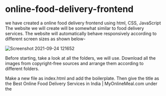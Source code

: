 # online-food-delivery-frontend
we have created a online food delivery frontend using html, CSS, JavaScript 
The website we will create will be somewhat similar to food delivery services. The website will automatically behave responsively according to different screen sizes as shown below-

![Screenshot 2021-09-24 121652](https://user-images.githubusercontent.com/61103916/134630572-ab30684d-1a30-4b67-b785-8b14c4c65394.jpg)


Before starting, take a look at all the folders, we will use. Download all the images from copyright-free sources and arrange them according to different folders. 

Make a new file as index.html and add the boilerplate. Then give the title as the Best Online Food Delivery Services in India | MyOnlineMeal.com under the <title> tag.  

In the above code, we have created a navbar and attached an image to it. We have then added several li’s to it like about us, contact us, etc. headings. The next step is to apply CSS to the navbar, logo, and list items. After applying it, the final result will look like as follows-
  
 ![Screenshot 2021-09-24 121320](https://user-images.githubusercontent.com/61103916/134630880-82b9f38f-84c3-4c73-af37-6a2aad2bc76f.jpg)


Now we will make a section below it and add a background image to it. Create a section with id as home as follows-
  
The next step is to customize this section with the CSS. We will target each element of the home section and customize them individually. After adding the CSS, the result will look as follows-
  
Now we will add CSS to this services container section and modify it accordingly. After modifying the box and images in the services section, the result will look as follows-
  
The next step is to add the client's section on the page or the sensors of our page. Here we can name our clients and add a picture of them. The code for it is as follows-
  
  ![Screenshot 2021-09-24 121520](https://user-images.githubusercontent.com/61103916/134631088-225b947a-da84-42f2-8a6c-4745d1a65870.jpg)

  
Now we will add CSS to this section and the first step is to convert the section after our clients should be converted into a flexbox. After applying all the CSS to this section, the result will look as follows-

Next, we will add the contact form to our website. The form will contain a name, email, phone no., and message box. The code for it is as follows-
  
The next step is to style our form with the help of CSS. We will differently style contact::before, contact-box, contact-box input, contact-box form, and contact-box label. After doing all the necessary changes, the form will look as follows-
  
The next step is to make the website responsive. For making it responsive, we will make a new file as phone.css and necessary code here. Add the file in the HTML along with media queries as follows-
  
After doing all the necessary changes to make the website responsive, the result will look as follows-
  
So I hope you must have got an idea of how to make a fully responsive website using HTML and CSS. Try to customize more things according to your needs and keep practicing.
